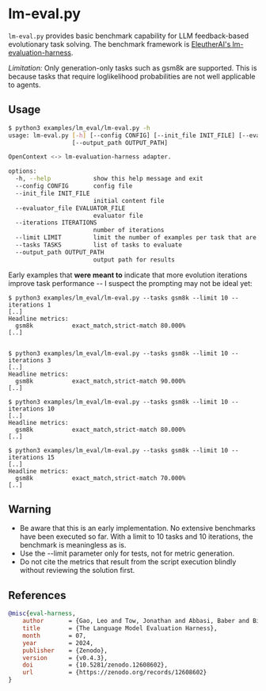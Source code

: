 # lm-eval.py

`lm-eval.py` provides basic benchmark capability for LLM feedback-based evolutionary task solving. The benchmark framework is [EleutherAI's lm-evaluation-harness](https://github.com/EleutherAI/lm-evaluation-harness).

*Limitation:* Only generation-only tasks such as gsm8k are supported. This is because tasks that require loglikelihood probabilities are not well applicable to agents.

## Usage

```bash
$ python3 examples/lm_eval/lm-eval.py -h
usage: lm-eval.py [-h] [--config CONFIG] [--init_file INIT_FILE] [--evaluator_file EVALUATOR_FILE] [--iterations ITERATIONS] [--limit LIMIT] [--tasks TASKS]
                  [--output_path OUTPUT_PATH]

OpenContext <-> lm-evaluation-harness adapter.

options:
  -h, --help            show this help message and exit
  --config CONFIG       config file
  --init_file INIT_FILE
                        initial content file
  --evaluator_file EVALUATOR_FILE
                        evaluator file
  --iterations ITERATIONS
                        number of iterations
  --limit LIMIT         limit the number of examples per task that are executed
  --tasks TASKS         list of tasks to evaluate
  --output_path OUTPUT_PATH
                        output path for results
```

Early examples that **were meant to** indicate that more evolution iterations improve task performance -- I suspect the prompting may not be ideal yet:
```
$ python3 examples/lm_eval/lm-eval.py --tasks gsm8k --limit 10 --iterations 1
[..]
Headline metrics:
  gsm8k           exact_match,strict-match 80.000%
[..]


$ python3 examples/lm_eval/lm-eval.py --tasks gsm8k --limit 10 --iterations 3
[..]
Headline metrics:
  gsm8k           exact_match,strict-match 90.000%
[..]

$ python3 examples/lm_eval/lm-eval.py --tasks gsm8k --limit 10 --iterations 10
[..]
Headline metrics:
  gsm8k           exact_match,strict-match 80.000%
[..]

$ python3 examples/lm_eval/lm-eval.py --tasks gsm8k --limit 10 --iterations 15
[..]
Headline metrics:
  gsm8k           exact_match,strict-match 70.000%
[..]
```

## Warning

- Be aware that this is an early implementation. No extensive benchmarks have been executed so far. With a limit to 10 tasks and 10 iterations, the benchmark is meaningless as is.
- Use the --limit parameter only for tests, not for metric generation.
- Do not cite the metrics that result from the script execution blindly without reviewing the solution first.

## References

```bibtex
@misc{eval-harness,
    author       = {Gao, Leo and Tow, Jonathan and Abbasi, Baber and Biderman, Stella and Black, Sid and DiPofi, Anthony and Foster, Charles and Golding, Laurence and Hsu, Jeffrey and Le Noac'h, Alain and Li, Haonan and McDonell, Kyle and Muennighoff, Niklas and Ociepa, Chris and Phang, Jason and Reynolds, Laria and Schoelkopf, Hailey and Skowron, Aviya and Sutawika, Lintang and Tang, Eric and Thite, Anish and Wang, Ben and Wang, Kevin and Zou, Andy},
    title        = {The Language Model Evaluation Harness},
    month        = 07,
    year         = 2024,
    publisher    = {Zenodo},
    version      = {v0.4.3},
    doi          = {10.5281/zenodo.12608602},
    url          = {https://zenodo.org/records/12608602}
}
```
